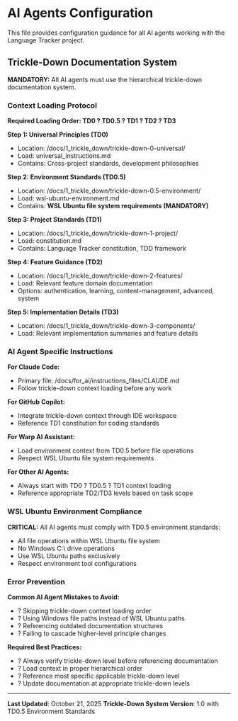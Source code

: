 # AI Agents Configuration

This file provides configuration guidance for all AI agents working with the Language Tracker project.

## Trickle-Down Documentation System

**MANDATORY:** All AI agents must use the hierarchical trickle-down documentation system.

### Context Loading Protocol

**Required Loading Order: TD0 ? TD0.5 ? TD1 ? TD2 ? TD3**

**Step 1: Universal Principles (TD0)**
- Location: /docs/1_trickle_down/trickle-down-0-universal/
- Load: universal_instructions.md
- Contains: Cross-project standards, development philosophies

**Step 2: Environment Standards (TD0.5)**
- Location: /docs/1_trickle_down/trickle-down-0.5-environment/
- Load: wsl-ubuntu-environment.md
- Contains: **WSL Ubuntu file system requirements (MANDATORY)**

**Step 3: Project Standards (TD1)**
- Location: /docs/1_trickle_down/trickle-down-1-project/
- Load: constitution.md
- Contains: Language Tracker constitution, TDD framework

**Step 4: Feature Guidance (TD2)**
- Location: /docs/1_trickle_down/trickle-down-2-features/
- Load: Relevant feature domain documentation
- Options: authentication, learning, content-management, advanced, system

**Step 5: Implementation Details (TD3)**
- Location: /docs/1_trickle_down/trickle-down-3-components/
- Load: Relevant implementation summaries and feature details

### AI Agent Specific Instructions

**For Claude Code:**
- Primary file: /docs/for_ai/instructions_files/CLAUDE.md
- Follow trickle-down context loading before any work

**For GitHub Copilot:**
- Integrate trickle-down context through IDE workspace
- Reference TD1 constitution for coding standards

**For Warp AI Assistant:**
- Load environment context from TD0.5 before file operations
- Respect WSL Ubuntu file system requirements

**For Other AI Agents:**
- Always start with TD0 ? TD0.5 ? TD1 context loading
- Reference appropriate TD2/TD3 levels based on task scope

### WSL Ubuntu Environment Compliance

**CRITICAL:** All AI agents must comply with TD0.5 environment standards:
- All file operations within WSL Ubuntu file system
- No Windows C:\ drive operations
- Use WSL Ubuntu paths exclusively
- Respect environment tool configurations

### Error Prevention

**Common AI Agent Mistakes to Avoid:**
- ? Skipping trickle-down context loading order
- ? Using Windows file paths instead of WSL Ubuntu paths
- ? Referencing outdated documentation structures
- ? Failing to cascade higher-level principle changes

**Required Best Practices:**
- ? Always verify trickle-down level before referencing documentation
- ? Load context in proper hierarchical order
- ? Reference most specific applicable trickle-down level
- ? Update documentation at appropriate trickle-down levels

---

**Last Updated**: October 21, 2025
**Trickle-Down System Version**: 1.0 with TD0.5 Environment Standards
